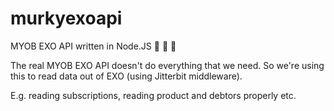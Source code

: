 # murkyexoapi
MYOB EXO API written in Node.JS :cop: :dolphin: :monkey:

The real MYOB EXO API doesn't do everything that we need. So we're using this to read data out of EXO (using Jitterbit middleware).

E.g. reading subscriptions, reading product and debtors properly etc.

